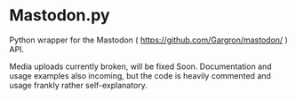 # Mastodon.py
Python wrapper for the Mastodon ( https://github.com/Gargron/mastodon/ ) API.

Media uploads currently broken, will be fixed Soon. Documentation and usage examples also
incoming, but the code is heavily commented and usage frankly rather self-explanatory.

